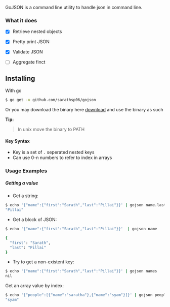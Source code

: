 GoJSON is a command line utility to handle json in command line. 

### What it does

- [x] Retrieve nested objects
- [x] Pretty print JSON
- [x] Validate JSON
- [ ] Aggregate finct


## Installing

With go

```sh
$ go get -u github.com/sarathsp06/gojson
```

Or you may download the binary here [download](https://github.com/sarathsp06/gojson/tree/master/release) and use the binary as such


**Tip:**
> In unix move the binary to PATH


#### Key Syntax
* Key is a set of `.` seperated nested keys
* Can use 0-n numbers to refer to index in arrays
 
### Usage Examples

##### Getting a value 

* Get a string:
```sh
$ echo '{"name":{"first":"Sarath","last":"Pillai"}}' | gojson name.last
"Pillai"
```

* Get a block of JSON:
```sh
$ echo '{"name":{"first":"Sarath","last":"Pillai"}}'  | gojson name

{
  "first": "Sarath",
  "last": "Pillai"
}
```

* Try to get a non-existent key:
```sh
$ echo '{"name":{"first":"Sarath","last":"Pillai"}}' | gojson names
nil
```

Get an array value by index:
```sh
$ echo '{"people":[{"name":"saratha"},{"name":"syam"}]}' | gojson people.1.name                                               
"syam"
```
